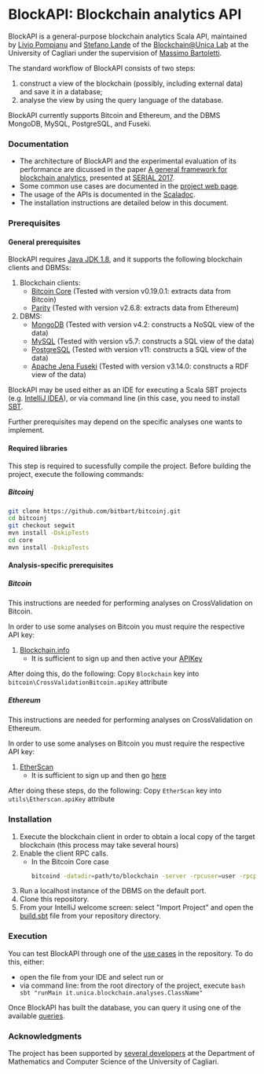 # BlockAPI: Blockchain analytics API
BlockAPI is a general-purpose blockchain analytics Scala API, maintained by [Livio Pompianu](http://tcs.unica.it/members/livio-pompianu) and [Stefano Lande](http://tcs.unica.it/members/stefano-lande) of the [Blockchain@Unica Lab](http://blockchain.unica.it) at the University of Cagliari under the supervision of [Massimo Bartoletti](https://tcs.unica.it/members/bart).

The standard workflow of BlockAPI consists of two steps: 
1. construct a view of the blockchain (possibly, including external data) and save it in a database;
2. analyse the view by using the query language of the database.

BlockAPI currently supports Bitcoin and  Ethereum, and the DBMS MongoDB, MySQL, PostgreSQL, and Fuseki.

### Documentation ###

* The architecture of BlockAPI and the experimental evaluation of its performance are dicussed in the paper [A general framework for blockchain analytics](https://www.researchgate.net/publication/321415812_A_general_framework_for_blockchain_analytics),
presented at [SERIAL 2017](https://serial17.ibr.cs.tu-bs.de/).
* Some common use cases are documented in the [project web page](http://blockchain.unica.it/projects/blockchain-analytics/analytics.html).
* The usage of the APIs is documented in the [Scaladoc](https://github.com/bitbart/blockchain-analytics-api/tree/master/docs).
* The installation instructions are detailed below in this document.

### Prerequisites

#### General prerequisites
BlockAPI requires [Java JDK 1.8](https://www.oracle.com/java/technologies/javase-jdk8-downloads.html), and it supports the following blockchain clients and DBMSs:

1. Blockchain clients:
    * [Bitcoin Core](https://bitcoin.org/en/bitcoin-core/) (Tested with version v0.19.0.1: extracts data from Bitcoin)
    * [Parity](https://www.parity.io/ethereum/) (Tested with version v2.6.8: extracts data from Ethereum)
2. DBMS:
    * [MongoDB](https://www.mongodb.com/what-is-mongodb) (Tested with version v4.2: constructs a NoSQL view of the data)
    * [MySQL](https://www.mysql.com/) (Tested with version v5.7: constructs a SQL view of the data)
    * [PostgreSQL](https://www.postgresql.org/) (Tested with version v11: constructs a SQL view of the data)
    * [Apache Jena Fuseki](https://jena.apache.org/documentation/fuseki2/index.html) (Tested with version v3.14.0: constructs a RDF view of the data)

BlockAPI may be used either as an IDE for executing a Scala SBT projects (e.g. [IntelliJ IDEA](https://www.jetbrains.com/idea/)), or
via command line (in this case, you need to install [SBT](http://www.scala-sbt.org/0.13/docs/Installing-sbt-on-Linux.html).

Further prerequisites may depend on the specific analyses one wants to implement.

#### Required libraries
This step is required to sucessfully compile the project.
Before building the project, execute the following commands:

##### Bitcoinj
```bash
git clone https://github.com/bitbart/bitcoinj.git
cd bitcoinj
git checkout segwit
mvn install -DskipTests
cd core
mvn install -DskipTests
```

#### Analysis-specific prerequisites 

##### Bitcoin

This instructions are needed for performing analyses on CrossValidation on Bitcoin.

In order to use some analyses on Bitcoin you must require the respective API key:
1. [Blockchain.info](https://api.blockchain.info/customer/signup) 
    * It is sufficient to sign up and then active your [APIKey](https://exchange.blockchain.com/api/#introduction)

After doing this, do the following:
Copy `Blockchain` key into `bitcoin\CrossValidationBitcoin.apiKey` attribute

##### Ethereum

This instructions are needed for performing analyses on CrossValidation on Ethereum.

In order to use some analyses on Bitcoin you must require the respective API key:
1. [EtherScan](https://etherscan.io) 
    * It is sufficient to sign up and then go [here](https://etherscan.io/myapikey)

After doing these steps, do the following:
Copy `EtherScan` key into `utils\Etherscan.apiKey` attribute

### Installation
1. Execute the blockchain client in order to obtain a local copy of the target blockchain (this process may take several hours)
2. Enable the client RPC calls.
    * In the Bitcoin Core case
        ```bash
        bitcoind -datadir=path/to/blockchain -server -rpcuser=user -rpcpassword=password -rpcserialversion=0
        ```
3. Run a localhost instance of the DBMS on the default port.
4. Clone this repository.
5. From your IntelliJ welcome screen: select "Import Project" and open the [build.sbt](https://github.com/bitbart/bitcoin-analytics-api/blob/master/build.sbt) file from your repository directory.

### Execution 

You can test BlockAPI through one of the [use cases](https://github.com/blockchain-unica/blockapi/tree/master/src/main/scala/it/unica/blockchain/analyses) in the repository. 
To do this, either: 
* open the file from your IDE and select run or 
* via command line: from the root directory of the project, execute
        ```bash
        sbt "runMain it.unica.blockchain.analyses.ClassName"
        ```
        
Once BlockAPI has built the database, you can query it using one of the available
[queries](https://github.com/bitbart/blockchain-analytics-api/tree/master/queries).

### Acknowledgments
The project has been supported by [several developers](Acknowledgments.md) at the Department of Mathematics and Computer Science of the University of Cagliari. 
